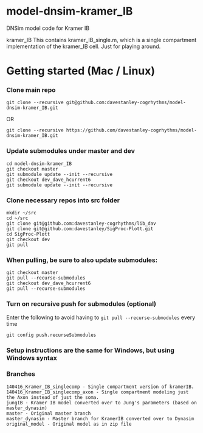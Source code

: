 # model-dnsim-kramer_IB
DNSim model code for Kramer IB


kramer_IB
	This contains kramer_IB_single.m, which is a single compartment implementation of the
	kramer_IB cell. Just for playing around.


# Getting started (Mac / Linux)


### Clone main repo

	git clone --recursive git@github.com:davestanley-cogrhythms/model-dnsim-kramer_IB.git
	
OR

	git clone --recursive https://github.com/davestanley-cogrhythms/model-dnsim-kramer_IB.git


### Update submodules under master and dev
	cd model-dnsim-kramer_IB
	git checkout master
	git submodule update --init --recursive
	git checkout dev_dave_hcurrent6
	git submodule update --init --recursive

### Clone necessary repos into src folder

	mkdir ~/src
	cd ~/src
	git clone git@github.com:davestanley-cogrhythms/lib_dav
	git clone git@github.com:davestanley/SigProc-Plott.git
	cd SigProc-Plott
	git checkout dev
	git pull
	
### When pulling, be sure to also update submodules:
	git checkout master
	git pull --recurse-submodules	
	git checkout dev_dave_hcurrent6
	git pull --recurse-submodules
	
### Turn on recursive push for submodules (optional)
Enter the following to avoid having to `git pull --recurse-submodules` every time

	git config push.recurseSubmodules

### Setup instructions are the same for Windows, but using Windows syntax

### Branches

	140416_Kramer_IB_singlecomp - Single compartment version of kramerIB.
	140416_Kramer_IB_singlecomp_axon - Single compartment modeling just the Axon instead of just the soma.
	jungIB - Kramer IB model converted over to Jung's parameters (based on master_dynasim)
	master - Original master branch
	master_dynasim - Master branch for KramerIB converted over to Dynasim
	original_model - Original model as in zip file

